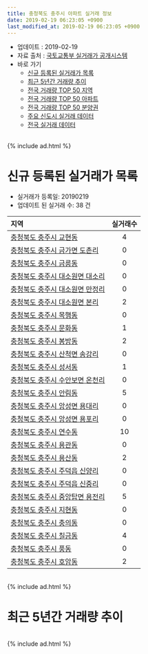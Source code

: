 ```yaml
---
title: 충청북도 충주시 아파트 실거래 정보
date: 2019-02-19 06:23:05 +0900
last_modified_at: 2019-02-19 06:23:05 +0900
---
```


* 업데이트 : 2019-02-19
* 자료 출처 : [국토교통부 실거래가 공개시스템](http://rt.molit.go.kr)
* 바로 가기
    * [신규 등록된 실거래가 목록](#신규-등록된-실거래가-목록)
    * [최근 5년간 거래량 추이](#최근-5년간-거래량-추이)
    * [전국 거래량 TOP 50 지역](https://ayogom.github.io/apt-trade-info/최근-3개월-전국에서-가장-거래가-많이-발생한-지역)
    * [전국 거래량 TOP 50 아파트](https://ayogom.github.io/apt-trade-info/최근-3개월-전국에서-가장-거래가-많이-발생한-아파트)
    * [전국 거래량 TOP 50 분양권](https://ayogom.github.io/apt-trade-info/최근-3개월-전국에서-가장-거래가-많이-발생한-분양권)
    * [주요 신도시 실거래 데이터](https://ayogom.github.io/apt-trade-info/주요-신도시)
    * [전국 실거래 데이터](https://ayogom.github.io/apt-trade-info/전국)

<br>
{% include ad.html %}
<br>

# 신규 등록된 실거래가 목록
* 실거래가 등록일: 20190219
* 업데이트 된 실거래 수: 38 건


|지역|실거래수|
|:---|:---:|
|[충청북도 충주시 교현동](https://ayogom.github.io/apt-trade-info/충청북도-충주시-교현동)|4|
|[충청북도 충주시 금가면 도촌리](https://ayogom.github.io/apt-trade-info/충청북도-충주시-금가면-도촌리)|0|
|[충청북도 충주시 금릉동](https://ayogom.github.io/apt-trade-info/충청북도-충주시-금릉동)|0|
|[충청북도 충주시 대소원면 대소리](https://ayogom.github.io/apt-trade-info/충청북도-충주시-대소원면-대소리)|0|
|[충청북도 충주시 대소원면 만정리](https://ayogom.github.io/apt-trade-info/충청북도-충주시-대소원면-만정리)|0|
|[충청북도 충주시 대소원면 본리](https://ayogom.github.io/apt-trade-info/충청북도-충주시-대소원면-본리)|2|
|[충청북도 충주시 목행동](https://ayogom.github.io/apt-trade-info/충청북도-충주시-목행동)|0|
|[충청북도 충주시 문화동](https://ayogom.github.io/apt-trade-info/충청북도-충주시-문화동)|1|
|[충청북도 충주시 봉방동](https://ayogom.github.io/apt-trade-info/충청북도-충주시-봉방동)|2|
|[충청북도 충주시 산척면 송강리](https://ayogom.github.io/apt-trade-info/충청북도-충주시-산척면-송강리)|0|
|[충청북도 충주시 성서동](https://ayogom.github.io/apt-trade-info/충청북도-충주시-성서동)|1|
|[충청북도 충주시 수안보면 온천리](https://ayogom.github.io/apt-trade-info/충청북도-충주시-수안보면-온천리)|0|
|[충청북도 충주시 안림동](https://ayogom.github.io/apt-trade-info/충청북도-충주시-안림동)|5|
|[충청북도 충주시 앙성면 용대리](https://ayogom.github.io/apt-trade-info/충청북도-충주시-앙성면-용대리)|0|
|[충청북도 충주시 앙성면 용포리](https://ayogom.github.io/apt-trade-info/충청북도-충주시-앙성면-용포리)|0|
|[충청북도 충주시 연수동](https://ayogom.github.io/apt-trade-info/충청북도-충주시-연수동)|10|
|[충청북도 충주시 용관동](https://ayogom.github.io/apt-trade-info/충청북도-충주시-용관동)|0|
|[충청북도 충주시 용산동](https://ayogom.github.io/apt-trade-info/충청북도-충주시-용산동)|2|
|[충청북도 충주시 주덕읍 신양리](https://ayogom.github.io/apt-trade-info/충청북도-충주시-주덕읍-신양리)|0|
|[충청북도 충주시 주덕읍 신중리](https://ayogom.github.io/apt-trade-info/충청북도-충주시-주덕읍-신중리)|0|
|[충청북도 충주시 중앙탑면 용전리](https://ayogom.github.io/apt-trade-info/충청북도-충주시-중앙탑면-용전리)|5|
|[충청북도 충주시 지현동](https://ayogom.github.io/apt-trade-info/충청북도-충주시-지현동)|0|
|[충청북도 충주시 충의동](https://ayogom.github.io/apt-trade-info/충청북도-충주시-충의동)|0|
|[충청북도 충주시 칠금동](https://ayogom.github.io/apt-trade-info/충청북도-충주시-칠금동)|4|
|[충청북도 충주시 풍동](https://ayogom.github.io/apt-trade-info/충청북도-충주시-풍동)|0|
|[충청북도 충주시 호암동](https://ayogom.github.io/apt-trade-info/충청북도-충주시-호암동)|2|


<br>
{% include ad.html %}
<br>

# 최근 5년간 거래량 추이


<div style="width:100%;">
    <canvas id="deal_progress" height="200"></canvas>
</div>

<script>
new Chart(document.getElementById("deal_progress"), {
    type: 'line',
    data: {
        labels: ['201402','201403','201404','201405','201406','201407','201408','201409','201410','201411','201412','201501','201502','201503','201504','201505','201506','201507','201508','201509','201510','201511','201512','201601','201602','201603','201604','201605','201606','201607','201608','201609','201610','201611','201612','201701','201702','201703','201704','201705','201706','201707','201708','201709','201710','201711','201712','201801','201802','201803','201804','201805','201806','201807','201808','201809','201810','201811','201812','201901','201902'],
        datasets: [{
            label: '매매',
            pointRadius: 1,
            data: [230, 221, 204, 170, 165, 185, 215, 232, 220, 166, 153, 255, 221, 327, 260, 210, 188, 199, 190, 194, 208, 195, 184, 158, 165, 244, 222, 202, 175, 197, 193, 276, 239, 184, 159, 152, 181, 180, 156, 192, 190, 174, 132, 143, 128, 151, 127, 190, 199, 209, 166, 171, 140, 123, 150, 134, 176, 123, 116, 124, 41],
            borderColor: "rgba(255, 201, 14, 1)",
            backgroundColor: "rgba(255, 201, 14, 0.5)",
            fill: false,
            lineTension: 0
        },{
            label: '전월세',
            pointRadius: 1,
            data: [144, 141, 124, 110, 126, 104, 133, 116, 144, 113, 99, 129, 111, 138, 107, 101, 87, 100, 101, 88, 93, 109, 104, 113, 124, 157, 194, 132, 112, 104, 115, 116, 124, 119, 109, 142, 172, 147, 126, 156, 119, 111, 115, 109, 102, 151, 193, 196, 213, 221, 272, 199, 174, 170, 163, 144, 175, 146, 148, 172, 36],
            borderColor: "rgba(0, 141, 185, 1)",
            backgroundColor: "rgba(0, 141, 185, 0.5)",
            fill: false,
            lineTension: 0
        }
        ]
    },
    options: {
        responsive: true,
        title: {
            display: false
        },
        tooltips: {
            mode: 'index',
            intersect: false
        },
        hover: {
            mode: 'nearest',
            intersect: true
        },
        scales: {
            xAxes: [{
                display: true,
                scaleLabel: {
                    display: true,
                    labelString: '년/월'
                }
            }],
            yAxes: [{
                display: true,
                ticks: {
                    suggestedMin: 0,
                },
                scaleLabel: {
                    display: true,
                    labelString: '실거래 수'
                }
            }]
        }
    }
});

</script>


<br>
{% include ad.html %}
<br>

